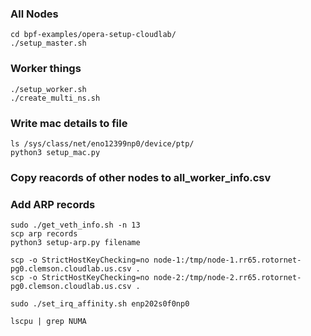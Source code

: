 ### All Nodes
```
cd bpf-examples/opera-setup-cloudlab/
./setup_master.sh
```

### Worker things
```
./setup_worker.sh
./create_multi_ns.sh
```

### Write mac details to file
```
ls /sys/class/net/eno12399np0/device/ptp/
python3 setup_mac.py
```

### Copy reacords of other nodes to all_worker_info.csv

### Add ARP records
```
sudo ./get_veth_info.sh -n 13
scp arp records
python3 setup-arp.py filename

scp -o StrictHostKeyChecking=no node-1:/tmp/node-1.rr65.rotornet-pg0.clemson.cloudlab.us.csv .
scp -o StrictHostKeyChecking=no node-2:/tmp/node-2.rr65.rotornet-pg0.clemson.cloudlab.us.csv .

sudo ./set_irq_affinity.sh enp202s0f0np0

```

```
lscpu | grep NUMA
```